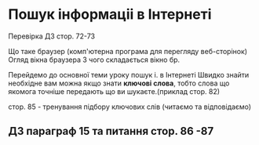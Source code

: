 # Пошук інформаціі в Інтернеті 

Перевірка ДЗ
стор. 72-73

Що таке браузер (комп'ютерна програма для перегляду веб-сторінок)
Огляд вікна  браузера
З чого складається вікно бр.

Перейдемо до основної теми уроку пошук і. в Інтернеті
Швидко знайти необхідне вам можна якщо знати **ключові слова**, тобто слова що якомога точніше передають що ви шукаєте.(приклад стор. 82)

стор. 85 - тренування підбору ключових слів (читаємо та відповідаємо)

## ДЗ параграф 15 та питання стор. 86 -87



